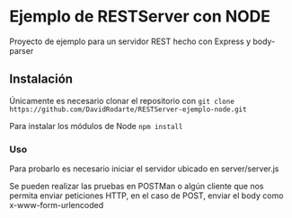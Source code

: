 # Ejemplo de RESTServer con NODE

Proyecto de ejemplo para un servidor REST hecho con Express y body-parser

## Instalación
Únicamente es necesario clonar el repositorio con `git clone https://github.com/DavidRodarte/RESTServer-ejemplo-node.git`

Para instalar los módulos de Node `npm install`

### Uso
Para probarlo es necesario iniciar el servidor ubicado en server/server.js 

Se pueden realizar las pruebas en POSTMan o algún cliente que nos permita enviar peticiones HTTP, en el caso de POST, enviar el body como x-www-form-urlencoded
